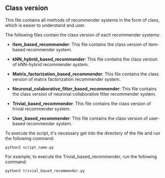 ## Class version

This file contains all methods of recommender systems in the form of class, which is easier to understand and user.

The following files contain the class version of each recommender systems:

- **Item_based_recommender**: This file contains the class version of item-based recommender system.

- **kNN_hybrid_based_recommender**: This file contains the class version of kNN-hybrid recommender system.

- **Matrix_factorization_based_recommender**: This file contains the class version of matrix factorization recommender system.

- **Neuronal_colaborative_filter_based_recommender**: This file contains the class version of neuronal collaborative filter recommender system.

- **Trivial_based_recommender**: This file contains the class version of trivial recommender system.

- **User_based_recommender**: This file contains the class version of user-based recommender system.

To execute the script, it's necessary get into the directory of the file and run the following command:

```
python3 script_name.py
```

For example, to execute the Trivial_based_recommender, run the following command:

```
python3 trivial_based_recommender.py
```